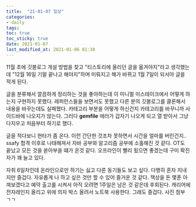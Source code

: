 ```yaml
---
title:  "21-01-07 일상"
categories:
- daily
tags:
toc: true
toc_sticky: true
date: 2021-01-07
last_modified_at: 2021-01-06 01:30
---
```


11월 초에 깃블로그 개설 방법을 찾고 "티스토리에 올리던 글을 옮겨야지"라고 생각했는데 "12월 16일 기말 끝나고 해야지"하며 미뤄지고
해가 바뀌고 1월 7일이 되서야 글을 적게 된다.

글을 분류해서 깔끔하게 정리하는 것을 좋아하는데 이 미니멀 미스테이크에서 어떻게 하는지 구현하지 못했다. 레퍼런스들을 보면서도 못했고
다른 분의 깃블로그를 클론해서 내용을 바꾸는데도 실패했다. 카테고리 부분을 어떻게 하신건지 카테고리를 바꾸니까 사이드바에 나오지가 않는다.
그러다 **gemfile** 에러가 갑자기 나오게 되고 열 받아서 그냥 다지우고 처음부터 하기로 했다.

글을 적다보니 현타가 좀 온다. 이런 간단한 것조차 못하면서 시간을 얼마를 버린건지.. ssafy 합격 이후로 나태해져서 자바 공부와 알고리즘 공부에
소홀해진 것 같다. OT도 끝났고 모든 것을 쏟아부을 떄가 온것 같다. 오프라인이 빨리 됬으면 좋겠는데 구미 확진자가 꽤 늘고 있다.

자취 6일차인데 온라인으로만 하기는 싫고 다른 동기들도 보고 싶다.
다행히 혼자 지내지만 즐겁다. 자유롭게 나 하고 싶은 것만 할 수 있어 즐거운 것 같다.
책상을 돈 몇푼 아껴보겠다고 예약 출고를 시켜서 아직 오려면 1주일은 남은 것 같은데 후회된다. 캐리어에 전자레인지 올리고 위에 의자 박스 올려서
노트북 사용한다. 그래도 즐겁다.
사진 첨부 ㄱㄱ